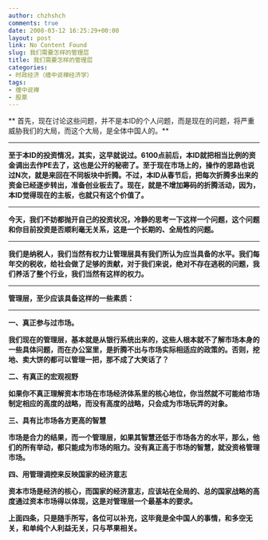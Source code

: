 ```yaml
---
author: chzhshch
comments: true
date: 2008-03-12 16:25:29+00:00
layout: post
link: No Content Found
slug: 我们需要怎样的管理层
title: 我们需要怎样的管理层
categories:
- 时政经济（缠中说禅经济学）
tags:
- 缠中说禅
- 股票
---
```


			

** 首先，现在讨论这些问题，并不是本ID的个人问题，而是现在的问题，将严重威胁我们的大局，而这个大局，是全体中国人的。**

** **

**至于本ID的投资情况，其实，这早就说过。6100点前后，本ID就把相当比例的资金调出去作PE去了，这也是公开的秘密了。至于现在市场上的，操作的思路也说过N次，就是来回在不同板块中折腾。不过，本ID从春节后，把每次折腾多出来的资金已经逐步转出，准备创业板去了。现在，就是不增加筹码的折腾活动，因为，本ID觉得现在的主板，也就只有这个价值了。**

** **

**今天，我们不妨都抛开自己的投资状况，冷静的思考一下这样一个问题，这个问题和你目前投资是否顺利毫无关系，这是一个长期的、全局性的问题。**

** **

**我们是纳税人，我们当然有权力让管理层具有我们所认为应当具备的水平。我们每年交的税收，给社会做了足够的贡献，对于我们来说，绝对不存在逃税的问题，我们养活了整个行业，我们当然有这样的权力。**

** **

**管理层，至少应该具备这样的一些素质：**

** **

**一、真正参与过市场。**

**我们现在的管理层，基本就是从银行系统出来的，这些人根本就不了解市场本身的一些具体问题，而在办公室里，是折腾不出与市场实际相适应的政策的。否则，挖地、卖大饼的都可以管理一把，那不成了大笑话了？**

**二、有真正的宏观视野**

**如果你不真正理解资本市场在市场经济体系里的核心地位，你当然就不可能给市场制定相应的高度的战略，而没有高度的战略，只会成为市场玩弄的对象。**

**三、具有比市场各方更高的智慧**

**市场是合力的结果，而一个管理层，如果其智慧还低于市场各方的水平，那么，他们的所有举动，都只能成为市场的阻力。没有真正高于市场的智慧，就没资格管理市场。**

**四、用管理调控来反映国家的经济意志**

**资本市场是经济的核心，而国家的经济意志，应该站在全局的、总的国家战略的高度通过资本市场得以体现，这是对管理层一个最基本的要求。**

**上面四条，只是随手所写，各位可以补充，这毕竟是全中国人的事情，和多空无关，和单纯个人利益无关，只与苹果相关。**
